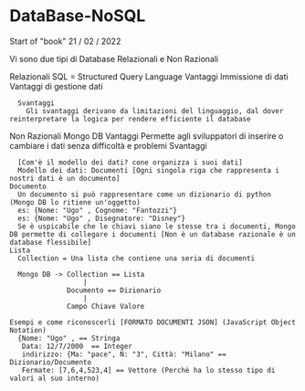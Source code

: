 # DataBase-NoSQL
Start of "book" 21 / 02  / 2022

Vi sono due tipi di Database
  Relazionali e Non Razionali
  
  Relazionali
    SQL = Structured Query Language
      Vantaggi
        Immissione di dati
        Vantaggi di gestione dati 
        
      Svantaggi
        Gli svantaggi derivano da limitazioni del linguaggio, dal dover reinterpretare la logica per rendere efficiente il database
        
  Non Razionali
    Mongo DB
      Vantaggi
        Permette agli sviluppatori di inserire o cambiare i dati senza difficoltà e problemi
      Svantaggi
        
      
      [Com'è il modello dei dati? cone organizza i suoi dati]
      Modello dei dati: Documenti [Ogni singola riga che rappresenta i nostri dati è un documento]
    Documento
      Un documento si può rappresentare come un dizionario di python (Mongo DB lo ritiene un'oggetto) 
      es: {Nome: "Ugo" , Cognome: "Fantozzi"}
      es: {Nome: "Ugo" , Disegnatore: "Disney"}
      Se è uspicabile che le chiavi siano le stesse tra i documenti, Mongo DB permette di collegare i documenti [Non è un database razionale è un database flessibile]
    Lista
      Collection = Una lista che contiene una seria di documenti
      
      Mongo DB -> Collection == Lista
                      |
                  Documento == Dizionario
                      |
                  Campo Chiave Valore
                  
    Esempi e come riconoscerli [FORMATO DOCUMENTI JSON] (JavaScript Object Notation)
      {Nome: "Ugo" , == Stringa
       Data: 12/7/2000  == Integer
       indirizzo: {Ma: "pace", N: "3", Città: "Milano" == Dizionario/Documento
       Fermate: [7,6,4,523,4] == Vettore (Perchè ha lo stesso tipo di valori al suo interno)
       
       
